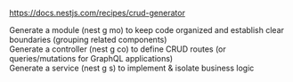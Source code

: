 https://docs.nestjs.com/recipes/crud-generator

Generate a module (nest g mo) to keep code organized and establish clear boundaries (grouping related components)    
Generate a controller (nest g co) to define CRUD routes (or queries/mutations for GraphQL applications)    
Generate a service (nest g s) to implement & isolate business logic    
